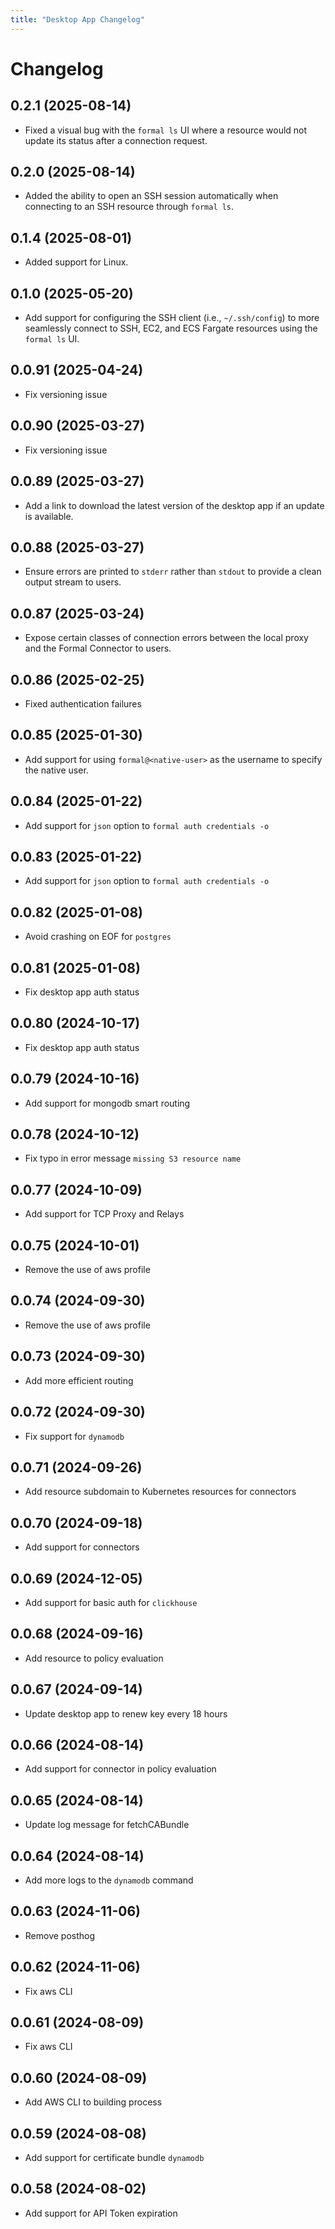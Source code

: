 ```yaml
---
title: "Desktop App Changelog"
---
```


# Changelog

## 0.2.1 (2025-08-14)

- Fixed a visual bug with the `formal ls` UI where a resource would not update its status after a connection request.

## 0.2.0 (2025-08-14)

- Added the ability to open an SSH session automatically when connecting to an SSH resource through `formal ls`.

## 0.1.4 (2025-08-01)

- Added support for Linux.

## 0.1.0 (2025-05-20)

- Add support for configuring the SSH client (i.e., `~/.ssh/config`) to more seamlessly connect to SSH, EC2, and ECS Fargate resources using the `formal ls` UI.

## 0.0.91 (2025-04-24)

- Fix versioning issue

## 0.0.90 (2025-03-27)

- Fix versioning issue

## 0.0.89 (2025-03-27)

- Add a link to download the latest version of the desktop app if an update is available.

## 0.0.88 (2025-03-27)

- Ensure errors are printed to `stderr` rather than `stdout` to provide a clean output stream to users.

## 0.0.87 (2025-03-24)

- Expose certain classes of connection errors between the local proxy and the Formal Connector to users.

## 0.0.86 (2025-02-25)

- Fixed authentication failures

## 0.0.85 (2025-01-30)

- Add support for using `formal@<native-user>` as the username to specify the native user.

## 0.0.84 (2025-01-22)

- Add support for `json` option to `formal auth credentials -o`

## 0.0.83 (2025-01-22)

- Add support for `json` option to `formal auth credentials -o`

## 0.0.82 (2025-01-08)

- Avoid crashing on EOF for `postgres`

## 0.0.81 (2025-01-08)

- Fix desktop app auth status

## 0.0.80 (2024-10-17)

- Fix desktop app auth status

## 0.0.79 (2024-10-16)

- Add support for mongodb smart routing

## 0.0.78 (2024-10-12)

- Fix typo in error message `missing S3 resource name`

## 0.0.77 (2024-10-09)

- Add support for TCP Proxy and Relays

## 0.0.75 (2024-10-01)

- Remove the use of aws profile

## 0.0.74 (2024-09-30)

- Remove the use of aws profile

## 0.0.73 (2024-09-30)

- Add more efficient routing

## 0.0.72 (2024-09-30)

- Fix support for `dynamodb`

## 0.0.71 (2024-09-26)

-  Add resource subdomain to Kubernetes resources for connectors

## 0.0.70 (2024-09-18)

- Add support for connectors

## 0.0.69 (2024-12-05)

- Add support for basic auth for `clickhouse`

## 0.0.68 (2024-09-16)

- Add resource to policy evaluation

## 0.0.67 (2024-09-14)

- Update desktop app to renew key every 18 hours

## 0.0.66 (2024-08-14)

- Add support for connector in policy evaluation

## 0.0.65 (2024-08-14)

- Update log message for fetchCABundle

## 0.0.64 (2024-08-14)

- Add more logs to the `dynamodb` command

## 0.0.63 (2024-11-06)

- Remove posthog

## 0.0.62 (2024-11-06)

- Fix aws CLI

## 0.0.61 (2024-08-09)

- Fix aws CLI

## 0.0.60 (2024-08-09)

- Add AWS CLI to building process

## 0.0.59 (2024-08-08)

- Add support for certificate bundle `dynamodb`

## 0.0.58 (2024-08-02)

- Add support for API Token expiration
